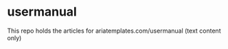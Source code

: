 usermanual
==========

This repo holds the articles for ariatemplates.com/usermanual (text content only)